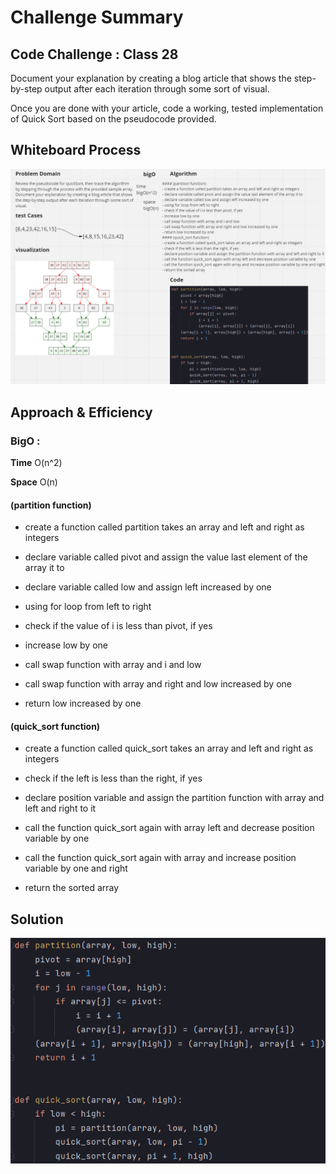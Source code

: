 # Challenge Summary
<!-- Description of the challenge -->
## Code Challenge : Class 28
Document your explanation by creating a blog article that shows the step-by-step output after each iteration through some sort of visual.

Once you are done with your article, code a working, tested implementation of Quick Sort based on the pseudocode provided.

## Whiteboard Process
<!-- Embedded whiteboard image -->
![](assets/whiteBoard.png)
## Approach & Efficiency
<!-- What approach did you take? Why? What is the Big O space/time for this approach? -->
### BigO :

**Time** O(n^2)

**Space** O(n)
#### (partition function)

- create a function called partition takes an array and left and right as integers

- declare variable called pivot and assign the value last element of the array it to
- declare variable called low and assign left increased by one
- using for loop from left to right
- check if the value of i is less than pivot, if yes
- increase low by one
- call swap function with array and i and low
- call swap function with array and right and low increased by one
- return low increased by one
#### (quick_sort function)

- create a function called quick_sort takes an array and left and right as integers

- check if the left is less than the right, if yes
- declare position variable and assign the partition function with array and left and right to it
- call the function quick_sort again with array left and decrease position variable by one
- call the function quick_sort again with array and increase position variable by one and right
- return the sorted array


## Solution
<!-- Show how to run your code, and examples of it in action -->
![](assets/code.png)